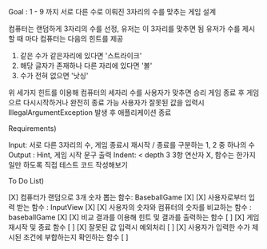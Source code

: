 Goal : 1 - 9 까지 서로 다른 수로 이뤄진 3자리의 수를 맞추는 게임 설계

컴퓨터는 랜덤하게 3자리의 수를 선정, 유저는 이 3자리를 맞추면 됨
유저가 수를 제시할 때 마다 컴퓨터는 다음의 힌트를 제공

1) 같은 수가 같은자리에 있다면 '스트라이크'
2) 해당 글자가 존재하나 다른 자리에 있다면 '볼'
3) 수가 전혀 없으면 '낫싱'

위 세가지 힌트를 이용해 컴퓨터의 세자리 수를 사용자가 맞추면 승리
게임 종료 후 게임으르 다시시작하거나 완전히 종료 가능
사용자가 잘못된 값을 입력시 IllegalArgumentException 발생 후 애플리케이션 종료

Requirements)

Input: 서로 다른 3자리의 수, 게임 종료시 재시작 / 종료를 구분하는 1, 2 중 하나의 수
Output : Hint, 게임 시작 문구 출력
Indent: < depth 3
3항 연산자 X, 함수는 한가지 일만 하도록
직접 테스트 코드 작성해보기

To Do List)

[X] 컴퓨터가 랜덤으로 3개 숫자 뽑는 함수: BaseballGame [X]
[X] 사용자로부터 입력 받는 함수 : InputView [X]
[X] 사용자의 숫자와 컴퓨터의 숫자를 비교하는 함수 : baseballGame [X]
[X] 비교 결과를 이용해 힌트 및 결과를 출력하는 함수 [ ]
[X] 게임 재시작 및 종료 함수 [ ]
[X] 잘못된 값 입력시 예외처리 [ ]
[X] 사용자가 입력한 수가 제시된 조건에 부합하는지 확인하는 함수 [ ]